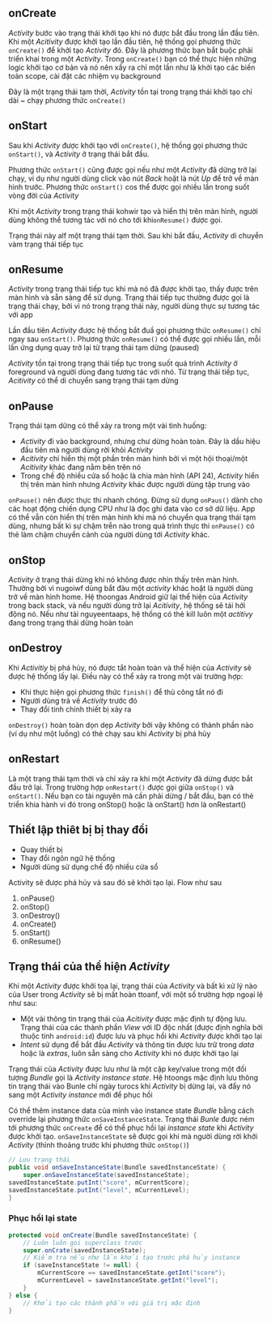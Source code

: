 ## onCreate
*Activity* bước vào trạng thái khởi tạo khi nó được bắt đầu trong lần đầu tiên. Khi một *Acitivity* được khởi tạo lần đầu tiên, hệ thống gọi phương thức `onCreate()` để khởi tạo *Activity* đó. 
Đây là phương thức bạn bắt buộc phải triển khai trong một *Activity*. Trong `onCreate()` bạn có thể thực hiện những logic khởi tạo cơ bản và nó nên xẩy ra chỉ một lần như là khởi tạo các biến toàn scope, cài đặt các nhiệm vụ background

Đây là một trạng thái tạm thời, *Activity* tồn tại trong trạng thái khởi tạo chỉ dài ~ chạy phương thức `onCreate()`

## onStart
Sau khi *Activity* được khởi tạo với `onCreate()`, hệ thống gọi phương thức `onStart()`, và *Activity* ở trạng thái bắt đầu. 

Phương thức `onStart()` cũng được gọi nếu như một *Activity* đã dừng trở lại chạy, ví dụ như người dùng click vào nút *Back* hoặt là nút *Up* để trở về màn hình trước. Phương thức `onStart()` cos thể được gọi nhiều lần trong suốt vòng đời của *Activity*

Khi một *Activity* trong trạng thái kohwir tạo và hiển thị trên màn hình, người dùng không thể tương tác với nó cho tới khi`onResume()` được gọi.

Trạng thái này alf một trạng thái tạm thời. Sau khi bắt đầu, *Activity* di chuyển vàm trạng thái tiếp tục

## onResume
*Activity* trong trạng thái tiếp tục khi mà nó đã được khởi tạo, thấy được trên màn hình và sẵn sàng để sử dụng. Trạng thái tiếp tục thường được gọi là trạng thái chạy, bởi vì nó trong trạng thái này, người dùng thực sự tương tác với app

Lần đầu tiên *Activity* được hệ thống bắt đuầ gọi phương thức `onResume()` chỉ ngay sau `onStart()`. Phương thức `onResume()` có thể được gọi nhiều lần, mỗi lần ứng dụng quay trở lại từ trạng thái tạm dừng (paused)

*Activity* tồn tại trong trạng thái tiếp tục trong suốt quá trình *Activity* ở foreground và người dùng đang tương tác với nhó. Từ trạng thái tiếp tục, *Acitivity* có thể di chuyển sang trạng thái tạm dừng

## onPause
Trạng thái tạm dừng có thể xảy ra trong một vài tình huống:
- *Activity* đi vào background, nhưng chư dừng hoàn toàn.  Đây là dầu hiệu đầu tiên mà người dùng rời khỏi *Activity*
- *Acitivity* chỉ hiển thị một phần trên màn hình bởi vì một hội thoại/một *Acitivity* khác đang nằm bên trên nó
- Trong chế độ nhiều cửa sổ hoặc là chia màn hình (API 24), *Activity* hiển thị trên màn hình nhưng *Activity* khác được người dùng tập trung vào

`onPause()` nên được thực thi nhanh chóng. Đừng sử dụng `onPaus()` dành cho các hoạt động chiến dụng CPU như là đọc ghi data vào cơ sở dữ liệu. App có thể vẫn còn hiển thị trên màn hình khi mà nó chuyển qua trạng thái tạm dùng, nhưng bất kì sự chậm trễn nào trong quá trình thực thi `onPause()` có thẻ làm chậm chuyển cảnh của người dùng tới *Activity* khác.

## onStop
*Activity* ở trạng thái dừng khi nó không được nhìn thấy trên màn hình. Thường bởi vì nugoiwf dùng bắt đàu một *activity* khác hoặt là người dùng trở về màn hình home. Hệ thoongas Android giữ lại thể hiện của *Activity* trong back stack, và nếu người dùng trở lại *Acitivity*, hệ thống sẽ tái hởi động nó. Nếu như tài nguyeentaaps, hệ thống có thẻ kill luôn một *actitivy* đang trong trạng thái dừng hoàn toàn

## onDestroy
Khi *Activitiy* bị phá hủy, nó được tắt hoàn toàn và thể hiện của *Activity* sẽ được hệ thống lấy lại. Điều này có thể xảy ra trong một vài trường hợp:
- Khi thực hiện gọi phương thức `finish()` để thủ công tắt nó đi
- Người dùng trả về *Activity* trước đó
- Thay đổi tinh chỉnh thiết bị xảy ra

`onDestroy()` hoàn toàn dọn dẹp *Activity* bởi vậy không có thành phần nào (ví  dụ như một luồng) có thẻ chạy sau khi *Activity* bị phá hủy

## onRestart
Là một trạng thái tạm thời và chỉ xảy ra khi một *Activity* đã dừng được bắt đầu trở lại. Trong trường hợp `onRestart()` được gọi giữa `onStop()` và `onStart()`. Nếu bạn co tài nguyên mà cần phải dừng / bắt đầu, bạn có thẻ triển khia hành vi đó trong onStop() hoặc là onStart() hơn là onRestart()


## Thiết lập thiêt bị bị thay đổi
- Quay thiết bị
- Thay đổi ngôn ngữ hệ thống
- Người dùng sử dụng chế độ nhiều cửa sổ

Activity sẽ được phá hủy và sau đó sẽ khởi tạo lại. Flow như sau
1. onPause()
2. onStop()
3. onDestroy()
4. onCreate()
5. onStart()
6. onResume()

## Trạng thái của thể hiện *Activity*
Khi một *Activity* được khởi tọa lại, trạng thái của *Activity* và bất kì xử lý nào của User trong *Activity* sẽ bị mất hoàn ttoanf, với một số trường hợp ngoại lệ như sau:
- Một vài thông tin trạng thái của *Acitivity* được mặc định tự động lưu. Trạng thái của các thành phần *View* với ID độc nhất (được định nghĩa bởi thuộc tính `android:id`) được lưu và phục hồi khi *Activity* được khởi tạo lại
- *Intent* sử dụng để bắt đầu *Activity* và thông tin được lưu trữ trong *data* hoặc là *extras*, luôn sẵn sàng cho *Activity* khi nó được khởi tạo lại

Trạng thái của *Activity* được lưu như là một cặp key/value trong một đối tượng *Bundle* gọi là *Activity instance state*. Hệ htoongs mặc định lưu thông tin trạng thái vào Bunle chỉ ngày turocs khi *Activity* bị dừng lại, và đẩy nó sang một *Activity instance* mới để phục hồi

Có thể thêm instance data của mình vào instance state *Bundle* bằng cách override lại phương thức `onSaveInstanceState`. Trạng thái *Bunle* được ném tới phương thức `onCreate` để có thể phục hồi lại *instance state* khi *Activity* được khởi tạo. `onSaveInstanceState` sẽ được gọi khi mà người dùng rời khởi *Activity* (thỉnh thoảng trước khi phương thức `onStop()`)

```java
// Lưu trạng thái
public void onSaveInstanceState(Bundle savedInstanceState) {
	super.onSaveInstanceState(savedInstanceState);
savedInstanceState.putInt("score", mCurrentScore);
savedInstanceState.putInt("level", mCurrentLevel);
}
```

### Phục hồi lại state
```java
protected void onCreate(Bundle savedInstanceState) {
	// Luôn luôn gọi superclass trước
	super.onCrate(savedInstanceState);
	// Kiểm tra nếu như lần khởi tạo trước phá hủy instance
	if (saveInstanceState != null) {
		mCurrentScore == savedInstanceState.getInt("score");
		mCurrentLevel = saveInstanceState.getInt("level");
	}
} else {
	// Khởi tạo các thành phần với giá trị mặc định
}

```